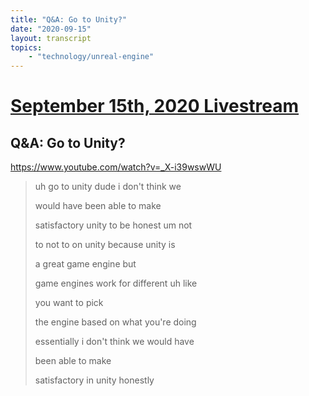 ```yaml
---
title: "Q&A: Go to Unity?"
date: "2020-09-15"
layout: transcript
topics:
    - "technology/unreal-engine"
---
```

# [September 15th, 2020 Livestream](../2020-09-15.md)
## Q&A: Go to Unity?
https://www.youtube.com/watch?v=_X-i39wswWU
> uh go to unity dude i don't think we
> 
> would have been able to make
> 
> satisfactory unity to be honest um not
> 
> to not to on unity because unity is
> 
> a great game engine but
> 
> game engines work for different uh like
> 
> you want to pick
> 
> the engine based on what you're doing
> 
> essentially i don't think we would have
> 
> been able to make
> 
> satisfactory in unity honestly
> 
